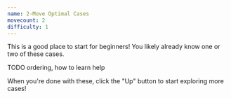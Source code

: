 ```yaml
---
name: 2-Move Optimal Cases
movecount: 2
difficulty: 1
---
```


This is a good place to start for beginners!  You likely already know one or two of these cases.

TODO ordering, how to learn help

When you're done with these, click the "Up" button to start exploring more cases!
